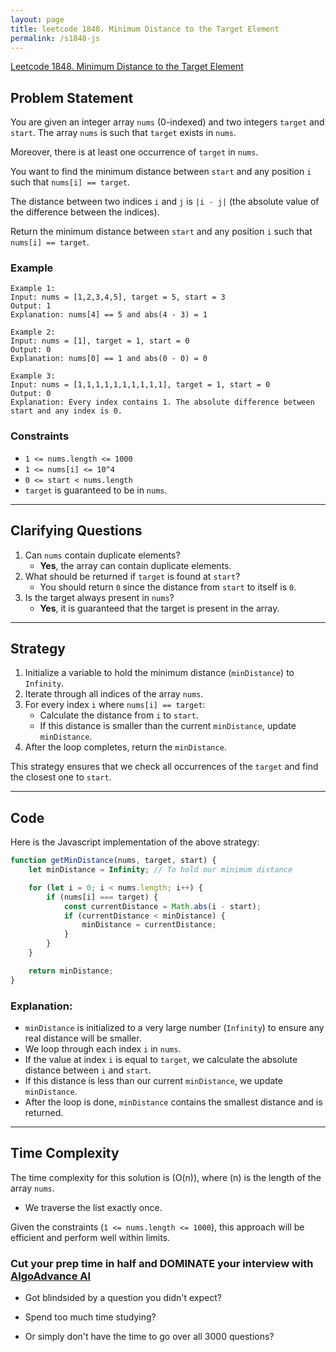 ```yaml
---
layout: page
title: leetcode 1848. Minimum Distance to the Target Element
permalink: /s1848-js
---
```

[Leetcode 1848. Minimum Distance to the Target Element](https://algoadvance.github.io/algoadvance/l1848)
## Problem Statement
You are given an integer array `nums` (0-indexed) and two integers `target` and `start`. The array `nums` is such that `target` exists in `nums`.

Moreover, there is at least one occurrence of `target` in `nums`.

You want to find the minimum distance between `start` and any position `i` such that `nums[i] == target`.

The distance between two indices `i` and `j` is `|i - j|` (the absolute value of the difference between the indices).

Return the minimum distance between `start` and any position `i` such that `nums[i] == target`.

### Example
```plaintext
Example 1:
Input: nums = [1,2,3,4,5], target = 5, start = 3
Output: 1
Explanation: nums[4] == 5 and abs(4 - 3) = 1

Example 2:
Input: nums = [1], target = 1, start = 0
Output: 0
Explanation: nums[0] == 1 and abs(0 - 0) = 0

Example 3:
Input: nums = [1,1,1,1,1,1,1,1,1,1], target = 1, start = 0
Output: 0
Explanation: Every index contains 1. The absolute difference between start and any index is 0.
```

### Constraints
- `1 <= nums.length <= 1000`
- `1 <= nums[i] <= 10^4`
- `0 <= start < nums.length`
- `target` is guaranteed to be in `nums`.

---

## Clarifying Questions
1. Can `nums` contain duplicate elements? 
   - **Yes**, the array can contain duplicate elements.
2. What should be returned if `target` is found at `start`?
   - You should return `0` since the distance from `start` to itself is `0`.
3. Is the target always present in `nums`?
   - **Yes**, it is guaranteed that the target is present in the array.

---

## Strategy
1. Initialize a variable to hold the minimum distance (`minDistance`) to `Infinity`.
2. Iterate through all indices of the array `nums`.
3. For every index `i` where `nums[i] == target`:
   - Calculate the distance from `i` to `start`.
   - If this distance is smaller than the current `minDistance`, update `minDistance`.
4. After the loop completes, return the `minDistance`.

This strategy ensures that we check all occurrences of the `target` and find the closest one to `start`.

---

## Code

Here is the Javascript implementation of the above strategy:

```javascript
function getMinDistance(nums, target, start) {
    let minDistance = Infinity; // To hold our minimum distance

    for (let i = 0; i < nums.length; i++) {
        if (nums[i] === target) {
            const currentDistance = Math.abs(i - start);
            if (currentDistance < minDistance) {
                minDistance = currentDistance;
            }
        }
    }

    return minDistance;
}
```

### Explanation:
- `minDistance` is initialized to a very large number (`Infinity`) to ensure any real distance will be smaller.
- We loop through each index `i` in `nums`.
- If the value at index `i` is equal to `target`, we calculate the absolute distance between `i` and `start`.
- If this distance is less than our current `minDistance`, we update `minDistance`.
- After the loop is done, `minDistance` contains the smallest distance and is returned.

---

## Time Complexity
The time complexity for this solution is \(O(n)\), where \(n\) is the length of the array `nums`.
- We traverse the list exactly once.

Given the constraints (`1 <= nums.length <= 1000`), this approach will be efficient and perform well within limits.


### Cut your prep time in half and DOMINATE your interview with [AlgoAdvance AI](https://algoAdvance.com)

- Got blindsided by a question you didn't expect?

- Spend too much time studying?

- Or simply don't have the time to go over all 3000 questions?

